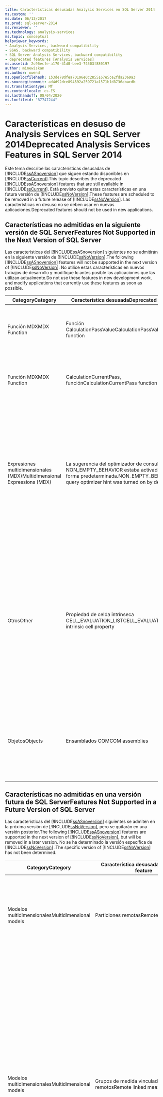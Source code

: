 ```yaml
---
title: Características desusadas Analysis Services en SQL Server 2014 | Microsoft Docs
ms.custom: ''
ms.date: 06/13/2017
ms.prod: sql-server-2014
ms.reviewer: ''
ms.technology: analysis-services
ms.topic: conceptual
helpviewer_keywords:
- Analysis Services, backward compatibility
- SSAS, backward compatibility
- SQL Server Analysis Services, backward compatibility
- deprecated features [Analysis Services]
ms.assetid: 2c96ecfe-a170-41d0-bee3-74503f880197
author: minewiskan
ms.author: owend
ms.openlocfilehash: 1b3de78dfea70196e0c2855167e5ce2fda2369a3
ms.sourcegitcommit: ad4d92dce894592a259721a1571b1d8736abacdb
ms.translationtype: MT
ms.contentlocale: es-ES
ms.lasthandoff: 08/04/2020
ms.locfileid: "87747244"
---
```

# <a name="deprecated-analysis-services-features-in-sql-server-2014"></a><span data-ttu-id="6f003-102">Características en desuso de Analysis Services en SQL Server 2014</span><span class="sxs-lookup"><span data-stu-id="6f003-102">Deprecated Analysis Services Features in SQL Server 2014</span></span>
  <span data-ttu-id="6f003-103">Este tema describe las características desusadas de [!INCLUDE[ssASnoversion](../includes/ssasnoversion-md.md)] que siguen estando disponibles en [!INCLUDE[ssCurrent](../includes/sscurrent-md.md)].</span><span class="sxs-lookup"><span data-stu-id="6f003-103">This topic describes the deprecated [!INCLUDE[ssASnoversion](../includes/ssasnoversion-md.md)] features that are still available in [!INCLUDE[ssCurrent](../includes/sscurrent-md.md)].</span></span> <span data-ttu-id="6f003-104">Está previsto quitar estas características en una futura versión de [!INCLUDE[ssNoVersion](../includes/ssnoversion-md.md)].</span><span class="sxs-lookup"><span data-stu-id="6f003-104">These features are scheduled to be removed in a future release of [!INCLUDE[ssNoVersion](../includes/ssnoversion-md.md)].</span></span> <span data-ttu-id="6f003-105">Las características en desuso no se deben usar en nuevas aplicaciones.</span><span class="sxs-lookup"><span data-stu-id="6f003-105">Deprecated features should not be used in new applications.</span></span>  
  
## <a name="features-not-supported-in-the-next-version-of-sql-server"></a><span data-ttu-id="6f003-106">Características no admitidas en la siguiente versión de SQL Server</span><span class="sxs-lookup"><span data-stu-id="6f003-106">Features Not Supported in the Next Version of SQL Server</span></span>  
 <span data-ttu-id="6f003-107">Las características del [!INCLUDE[ssASnoversion](../includes/ssasnoversion-md.md)] siguientes no se admitirán en la siguiente versión de [!INCLUDE[ssNoVersion](../includes/ssnoversion-md.md)].</span><span class="sxs-lookup"><span data-stu-id="6f003-107">The following [!INCLUDE[ssASnoversion](../includes/ssasnoversion-md.md)] features will not be supported in the next version of [!INCLUDE[ssNoVersion](../includes/ssnoversion-md.md)].</span></span> <span data-ttu-id="6f003-108">No utilice estas características en nuevos trabajos de desarrollo y modifique lo antes posible las aplicaciones que las utilizan actualmente.</span><span class="sxs-lookup"><span data-stu-id="6f003-108">Do not use these features in new development work, and modify applications that currently use these features as soon as possible.</span></span>  
  
|<span data-ttu-id="6f003-109">Category</span><span class="sxs-lookup"><span data-stu-id="6f003-109">Category</span></span>|<span data-ttu-id="6f003-110">Característica desusada</span><span class="sxs-lookup"><span data-stu-id="6f003-110">Deprecated feature</span></span>|<span data-ttu-id="6f003-111">Sustituta</span><span class="sxs-lookup"><span data-stu-id="6f003-111">Replacement</span></span>|  
|--------------|------------------------|-----------------|  
|<span data-ttu-id="6f003-112">Función MDX</span><span class="sxs-lookup"><span data-stu-id="6f003-112">MDX Function</span></span>|<span data-ttu-id="6f003-113">Función CalculationPassValue</span><span class="sxs-lookup"><span data-stu-id="6f003-113">CalculationPassValue function</span></span>|<span data-ttu-id="6f003-114">Ninguno.</span><span class="sxs-lookup"><span data-stu-id="6f003-114">None.</span></span> <span data-ttu-id="6f003-115">El motor de OLAP administra el paso de cálculo.</span><span class="sxs-lookup"><span data-stu-id="6f003-115">The OLAP engine manages the calculation pass.</span></span> <span data-ttu-id="6f003-116">Esta función ya no se necesita.</span><span class="sxs-lookup"><span data-stu-id="6f003-116">This function is no longer needed.</span></span>|  
|<span data-ttu-id="6f003-117">Función MDX</span><span class="sxs-lookup"><span data-stu-id="6f003-117">MDX Function</span></span>|<span data-ttu-id="6f003-118">CalculationCurrentPass, función</span><span class="sxs-lookup"><span data-stu-id="6f003-118">CalculationCurrentPass function</span></span>|<span data-ttu-id="6f003-119">Ninguno.</span><span class="sxs-lookup"><span data-stu-id="6f003-119">None.</span></span> <span data-ttu-id="6f003-120">El motor de OLAP administra el paso de cálculo.</span><span class="sxs-lookup"><span data-stu-id="6f003-120">The OLAP engine manages the calculation pass.</span></span> <span data-ttu-id="6f003-121">Esta función ya no se necesita.</span><span class="sxs-lookup"><span data-stu-id="6f003-121">This function is no longer needed.</span></span>|  
|<span data-ttu-id="6f003-122">Expresiones multidimensionales (MDX)</span><span class="sxs-lookup"><span data-stu-id="6f003-122">Multidimensional Expressions (MDX)</span></span>|<span data-ttu-id="6f003-123">La sugerencia del optimizador de consultas NON_EMPTY_BEHAVIOR estaba activada de forma predeterminada.</span><span class="sxs-lookup"><span data-stu-id="6f003-123">NON_EMPTY_BEHAVIOR query optimizer hint was turned on by default.</span></span>|<span data-ttu-id="6f003-124">La sugerencia del optimizador de consultas NON_EMPTY_BEHAVIOR estará desactivada de forma predeterminada en una futura versión.</span><span class="sxs-lookup"><span data-stu-id="6f003-124">The NON_EMPTY_BEHAVIOR query optimizer hint will be turned off by default in a future release.</span></span> <span data-ttu-id="6f003-125">Se trata de una sugerencia de optimización MDX que puede generar resultados incorrectos si no se usa correctamente.</span><span class="sxs-lookup"><span data-stu-id="6f003-125">It is an MDX optimization hint that can produce incorrect results when it is not used correctly.</span></span>|  
|<span data-ttu-id="6f003-126">Otros</span><span class="sxs-lookup"><span data-stu-id="6f003-126">Other</span></span>|<span data-ttu-id="6f003-127">Propiedad de celda intrínseca CELL_EVALUATION_LIST</span><span class="sxs-lookup"><span data-stu-id="6f003-127">CELL_EVALUATION_LIST intrinsic cell property</span></span>|<span data-ttu-id="6f003-128">Se proporcionaba originalmente una lista de las fórmulas evaluadas que se aplican a una celda.</span><span class="sxs-lookup"><span data-stu-id="6f003-128">Originally provided a list of evaluated formulas that apply to a cell.</span></span> <span data-ttu-id="6f003-129">Está en blanco en esta versión de Analysis Services.</span><span class="sxs-lookup"><span data-stu-id="6f003-129">It is blank in this release of Analysis Services.</span></span>  <span data-ttu-id="6f003-130">El orden de resolución se especifica en un script MDX.</span><span class="sxs-lookup"><span data-stu-id="6f003-130">Solve order is now specified in MDX script.</span></span> <span data-ttu-id="6f003-131">Para obtener más información, vea [Descripción de orden de paso y orden de resolución &#40;MDX&#41;](multidimensional-models/mdx/mdx-data-manipulation-understanding-pass-order-and-solve-order.md)</span><span class="sxs-lookup"><span data-stu-id="6f003-131">For more information, see [Understanding Pass Order and Solve Order &#40;MDX&#41;](multidimensional-models/mdx/mdx-data-manipulation-understanding-pass-order-and-solve-order.md)</span></span>|  
|<span data-ttu-id="6f003-132">Objetos</span><span class="sxs-lookup"><span data-stu-id="6f003-132">Objects</span></span>|<span data-ttu-id="6f003-133">Ensamblados COM</span><span class="sxs-lookup"><span data-stu-id="6f003-133">COM assemblies</span></span>|<span data-ttu-id="6f003-134">Los ensamblados COM pueden suponer un riesgo para la seguridad.</span><span class="sxs-lookup"><span data-stu-id="6f003-134">COM assemblies can pose a security risk.</span></span> <span data-ttu-id="6f003-135">Compatibilidad con los ensamblados COM se quitará en una versión futura.</span><span class="sxs-lookup"><span data-stu-id="6f003-135">Support for COM assemblies will be removed in a future release.</span></span>|  
  
## <a name="features-not-supported-in-a-future-version-of-sql-server"></a><span data-ttu-id="6f003-136">Características no admitidas en una versión futura de SQL Server</span><span class="sxs-lookup"><span data-stu-id="6f003-136">Features Not Supported in a Future Version of SQL Server</span></span>  
 <span data-ttu-id="6f003-137">Las características del [!INCLUDE[ssASnoversion](../includes/ssasnoversion-md.md)] siguientes se admiten en la próxima versión de [!INCLUDE[ssNoVersion](../includes/ssnoversion-md.md)], pero se quitarán en una versión posterior.</span><span class="sxs-lookup"><span data-stu-id="6f003-137">The following [!INCLUDE[ssASnoversion](../includes/ssasnoversion-md.md)] features are supported in the next version of [!INCLUDE[ssNoVersion](../includes/ssnoversion-md.md)], but will be removed in a later version.</span></span> <span data-ttu-id="6f003-138">No se ha determinado la versión específica de [!INCLUDE[ssNoVersion](../includes/ssnoversion-md.md)] .</span><span class="sxs-lookup"><span data-stu-id="6f003-138">The specific version of [!INCLUDE[ssNoVersion](../includes/ssnoversion-md.md)] has not been determined.</span></span>  
  
|<span data-ttu-id="6f003-139">Category</span><span class="sxs-lookup"><span data-stu-id="6f003-139">Category</span></span>|<span data-ttu-id="6f003-140">Característica desusada</span><span class="sxs-lookup"><span data-stu-id="6f003-140">Deprecated feature</span></span>|<span data-ttu-id="6f003-141">Sustituta</span><span class="sxs-lookup"><span data-stu-id="6f003-141">Replacement</span></span>|  
|--------------|------------------------|-----------------|  
|<span data-ttu-id="6f003-142">Modelos multidimensionales</span><span class="sxs-lookup"><span data-stu-id="6f003-142">Multidimensional models</span></span>|<span data-ttu-id="6f003-143">Particiones remotas</span><span class="sxs-lookup"><span data-stu-id="6f003-143">Remote partitions</span></span>|<span data-ttu-id="6f003-144">Ninguno.</span><span class="sxs-lookup"><span data-stu-id="6f003-144">None.</span></span> <span data-ttu-id="6f003-145">Use particiones locales en su lugar.</span><span class="sxs-lookup"><span data-stu-id="6f003-145">Use local partitions instead.</span></span> <span data-ttu-id="6f003-146">Vea [crear y administrar una partición Local &#40;Analysis Services&#41;](multidimensional-models/create-and-manage-a-local-partition-analysis-services.md) para obtener más información.</span><span class="sxs-lookup"><span data-stu-id="6f003-146">See [Create and Manage a Local Partition &#40;Analysis Services&#41;](multidimensional-models/create-and-manage-a-local-partition-analysis-services.md) for more information.</span></span>|  
|<span data-ttu-id="6f003-147">Modelos multidimensionales</span><span class="sxs-lookup"><span data-stu-id="6f003-147">Multidimensional models</span></span>|<span data-ttu-id="6f003-148">Grupos de medida vinculados remotos</span><span class="sxs-lookup"><span data-stu-id="6f003-148">Remote linked measure groups</span></span>|<span data-ttu-id="6f003-149">Un grupo de medida vinculado remoto es un grupo de medida vinculado que usa un origen de datos de un servidor remoto.</span><span class="sxs-lookup"><span data-stu-id="6f003-149">A remote linked measure group is a linked measure group using a data source on a remote server.</span></span> <span data-ttu-id="6f003-150">Está previsto desusar la posibilidad de usar un origen de datos remoto para un grupo de medida vinculado.</span><span class="sxs-lookup"><span data-stu-id="6f003-150">The ability to use a remote data source for a linked measure group is now scheduled for deprecation.</span></span><br /><br /> <span data-ttu-id="6f003-151">No hay ningún reemplazo para esta característica.</span><span class="sxs-lookup"><span data-stu-id="6f003-151">There is no replacement for this feature.</span></span> <span data-ttu-id="6f003-152">Se recomienda usar grupos de medida vinculados locales en su lugar.</span><span class="sxs-lookup"><span data-stu-id="6f003-152">We recommend using local linked measure groups instead.</span></span> <span data-ttu-id="6f003-153">Consulte [Linked Measure Groups](multidimensional-models/linked-measure-groups.md) para obtener más información.</span><span class="sxs-lookup"><span data-stu-id="6f003-153">See [Linked Measure Groups](multidimensional-models/linked-measure-groups.md) for more information.</span></span>|  
|<span data-ttu-id="6f003-154">Modelos multidimensionales</span><span class="sxs-lookup"><span data-stu-id="6f003-154">Multidimensional models</span></span>|<span data-ttu-id="6f003-155">Reescritura de dimensiones</span><span class="sxs-lookup"><span data-stu-id="6f003-155">Dimensional writeback</span></span>|<span data-ttu-id="6f003-156">Ninguno.</span><span class="sxs-lookup"><span data-stu-id="6f003-156">None.</span></span> <span data-ttu-id="6f003-157">Use la reescritura de particiones si necesita la capacidad de reescritura.</span><span class="sxs-lookup"><span data-stu-id="6f003-157">Use partition writeback if you require writeback capability.</span></span> <span data-ttu-id="6f003-158">Para obtener más información, vea [establecer la reescritura de particiones](multidimensional-models/set-partition-writeback.md) .</span><span class="sxs-lookup"><span data-stu-id="6f003-158">See [Set Partition Writeback](multidimensional-models/set-partition-writeback.md) for more information.</span></span>|  
|<span data-ttu-id="6f003-159">Modelos multidimensionales</span><span class="sxs-lookup"><span data-stu-id="6f003-159">Multidimensional models</span></span>|<span data-ttu-id="6f003-160">Dimensiones vinculadas</span><span class="sxs-lookup"><span data-stu-id="6f003-160">Linked dimensions</span></span>|<span data-ttu-id="6f003-161">Ninguno.</span><span class="sxs-lookup"><span data-stu-id="6f003-161">None.</span></span> <span data-ttu-id="6f003-162">Considere la posibilidad de copiar dimensiones a modelos adicionales en lugar de vincularse a una dimensión de otro modelo.</span><span class="sxs-lookup"><span data-stu-id="6f003-162">Consider copying dimensions to additional models rather than linking to a dimension in another model.</span></span>|  
|<span data-ttu-id="6f003-163">MDX.</span><span class="sxs-lookup"><span data-stu-id="6f003-163">MDX</span></span>|<span data-ttu-id="6f003-164">Propiedad Non_Empty_Behavior</span><span class="sxs-lookup"><span data-stu-id="6f003-164">Non_Empty_Behavior property</span></span>|<span data-ttu-id="6f003-165">Ninguno.</span><span class="sxs-lookup"><span data-stu-id="6f003-165">None.</span></span> <span data-ttu-id="6f003-166">Al crear un miembro calculado, establecer esta propiedad incorrectamente aumenta la probabilidad de devolver resultados no válidos.</span><span class="sxs-lookup"><span data-stu-id="6f003-166">When creating a calculated member, setting this property incorrectly increases the likelihood of returning invalid results.</span></span> <span data-ttu-id="6f003-167">Las optimizaciones recientes para el motor OLAP han mejorado las operaciones en conjuntos de datos dispersos, lo que hace que esta propiedad sea menos relevante.</span><span class="sxs-lookup"><span data-stu-id="6f003-167">Recent optimizations to the OLAP engine have improved operations over sparse data sets, making this property less relevant.</span></span>|  
  
## <a name="see-also"></a><span data-ttu-id="6f003-168">Consulte también</span><span class="sxs-lookup"><span data-stu-id="6f003-168">See Also</span></span>  
 <span data-ttu-id="6f003-169">[Compatibilidad con versiones anteriores Analysis Services](analysis-services-backward-compatibility.md) </span><span class="sxs-lookup"><span data-stu-id="6f003-169">[Analysis Services Backward Compatibility](analysis-services-backward-compatibility.md) </span></span>  
 [<span data-ttu-id="6f003-170">Funcionalidad de Analysis Services no incluida en SQL Server 2014</span><span class="sxs-lookup"><span data-stu-id="6f003-170">Discontinued Analysis Services Functionality in SQL Server 2014</span></span>](discontinued-analysis-services-functionality-in-sql-server-2014.md)  
  
  
